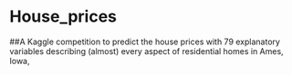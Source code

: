 # House_prices

##A Kaggle competition to predict the house prices with 79 explanatory variables describing (almost) every aspect of residential homes in Ames, Iowa, 
